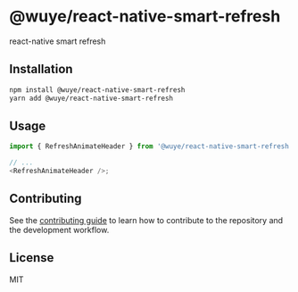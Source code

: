 # @wuye/react-native-smart-refresh

react-native smart refresh

## Installation

```sh
npm install @wuye/react-native-smart-refresh
yarn add @wuye/react-native-smart-refresh
```

## Usage

```js
import { RefreshAnimateHeader } from '@wuye/react-native-smart-refresh';

// ...
<RefreshAnimateHeader />;
```

## Contributing

See the [contributing guide](CONTRIBUTING.md) to learn how to contribute to the repository and the development workflow.

## License

MIT
